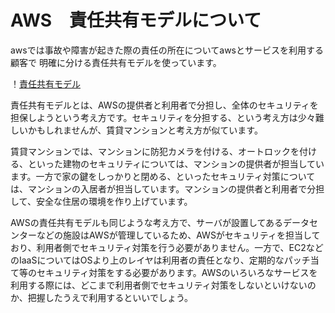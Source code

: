 # AWS　責任共有モデルについて

awsでは事故や障害が起きた際の責任の所在についてawsとサービスを利用する顧客で
明確に分ける責任共有モデルを使っています。

！[責任共有モデル](Shared_Responsibility_Model_V2_JP.a4acd9721218c9d7d4ab5083c349e706e8ad300d.jpeg"責任共有モデル”)



責任共有モデルとは、AWSの提供者と利用者で分担し、全体のセキュリティを担保しようという考え方です。セキュリティを分担する、という考え方は少々難しいかもしれませんが、賃貸マンションと考え方が似ています。

賃貸マンションでは、マンションに防犯カメラを付ける、オートロックを付ける、といった建物のセキュリティについては、マンションの提供者が担当しています。一方で家の鍵をしっかりと閉める、といったセキュリティ対策については、マンションの入居者が担当しています。マンションの提供者と利用者で分担して、安全な住居の環境を作り上げています。

AWSの責任共有モデルも同じような考え方で、サーバが設置してあるデータセンターなどの施設はAWSが管理しているため、AWSがセキュリティを担当しており、利用者側でセキュリティ対策を行う必要がありません。一方で、EC2などのIaaSについてはOSより上のレイヤは利用者の責任となり、定期的なパッチ当て等のセキュリティ対策をする必要があります。AWSのいろいろなサービスを利用する際には、どこまで利用者側でセキュリティ対策をしないといけないのか、把握したうえで利用するといいでしょう。